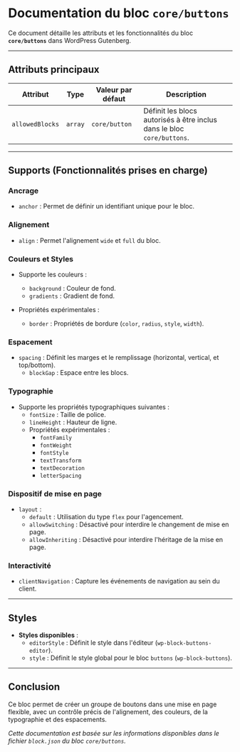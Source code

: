 # Documentation du bloc `core/buttons`

Ce document détaille les attributs et les fonctionnalités du bloc **`core/buttons`** dans WordPress Gutenberg.

---

## Attributs principaux

| **Attribut**           | **Type**     | **Valeur par défaut** | **Description**                                                                 |
|------------------------|--------------|------------------------|---------------------------------------------------------------------------------|
| `allowedBlocks`        | `array`      | `core/button`          | Définit les blocs autorisés à être inclus dans le bloc `core/buttons`.          |

---

## Supports (Fonctionnalités prises en charge)

### **Ancrage**
- `anchor` : Permet de définir un identifiant unique pour le bloc.

### **Alignement**
- `align` : Permet l'alignement `wide` et `full` du bloc.

### **Couleurs et Styles**
- Supporte les couleurs :
  - `background` : Couleur de fond.
  - `gradients` : Gradient de fond.
  
- Propriétés expérimentales :
  - `border` : Propriétés de bordure (`color`, `radius`, `style`, `width`).

### **Espacement**
- `spacing` : Définit les marges et le remplissage (horizontal, vertical, et top/bottom).
  - `blockGap` : Espace entre les blocs.
  
### **Typographie**
- Supporte les propriétés typographiques suivantes :
  - `fontSize` : Taille de police.
  - `lineHeight` : Hauteur de ligne.
  - Propriétés expérimentales :
    - `fontFamily`
    - `fontWeight`
    - `fontStyle`
    - `textTransform`
    - `textDecoration`
    - `letterSpacing`

### **Dispositif de mise en page**
- `layout` :
  - `default` : Utilisation du type `flex` pour l'agencement.
  - `allowSwitching` : Désactivé pour interdire le changement de mise en page.
  - `allowInheriting` : Désactivé pour interdire l'héritage de la mise en page.

### **Interactivité**
- `clientNavigation` : Capture les événements de navigation au sein du client.

---

## Styles

- **Styles disponibles** :
  - `editorStyle` : Définit le style dans l'éditeur (`wp-block-buttons-editor`).
  - `style` : Définit le style global pour le bloc `buttons` (`wp-block-buttons`).

---

## Conclusion

Ce bloc permet de créer un groupe de boutons dans une mise en page flexible, avec un contrôle précis de l'alignement, des couleurs, de la typographie et des espacements.

*Cette documentation est basée sur les informations disponibles dans le fichier `block.json` du bloc `core/buttons`.*
